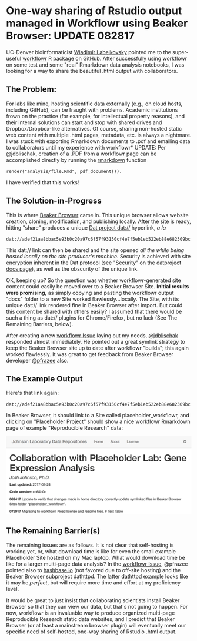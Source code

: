 # One-way sharing of Rstudio output managed in Workflowr using Beaker Browser: UPDATE 082817

UC-Denver bioinformaticist [Wladimir Labeikovsky](http://hslibraryguides.ucdenver.edu/prf.php?account_id=134943) pointed me to the super-useful [workflowr](https://github.com/jdblischak/workflowr) R package on GitHub. After successfully using workflowr on some test and some "real" Rmarkdown data analysis notebooks, I was looking for a way to share the beautiful .html output with collaborators.

## The Problem:

For labs like mine, hosting scientific data externally (e.g., on cloud hosts, including GitHub), can be fraught with problems. Academic institutions frown on the practice (for example, for intellectual property reasons), and their internal solutions can start and stop with shared drives and Dropbox/Dropbox-like alternatives. Of course, sharing non-hosted static web content with multiple .html pages, metadata, etc. is always a nightmare. I was stuck with exporting Rmarkdown documents to .pdf and emailing data to collaborators until my experience with workflowr\* UPDATE: Per @jdblischak, creation of a .PDF from a workflowr page can be accomplished directly by running the [rmarkdown](http://rmarkdown.rstudio.com/) function

    render("analysis/file.Rmd", pdf_document()).

I have verified that this works!

## The Solution-in-Progress

This is where [Beaker Browser](https://beakerbrowser.com/) came in. This unique browser allows website creation, cloning, modification, and publishing locally. After the site is ready, hitting "share" produces a unique [Dat project dat://](https://datproject.org/) hyperlink, *a la*

    dat://adef21aa8bbac5e93b0c20a97c6f57f93150cf4e7f5eb1eb522eb88e682309bc

This dat:// link can then be shared and the site opened *all the while being hosted locally on the site producer's machine.* Security is achieved with site encryption inherent in the Dat protocol (see "Security" on the [datproject docs page](https://docs.datproject.org/)), as well as the obscurity of the unique link.

OK, keeping up? So the question was whether workflowr-generated site content could easily be moved over to a Beaker Browser Site. **Initial results were promising,** as simply copying and pasting the workflowr output "docs" folder to a new Site worked flawlessly...locally. The Site, with its unique dat:// link rendered fine in Beaker Browser after import. But could this content be shared with others easily? I assumed that there would be such a thing as dat:// plugins for Chrome/Firefox, but no luck (See The Remaining Barriers, below).

After creating a new [workflowr Issue](https://github.com/jdblischak/workflowr/issues/59) laying out my needs, [@jdblischak](https://github.com/jdblischak) responded almost immediately. He pointed out a great symlink strategy to keep the Beaker Browser site up to date after workflowr "builds"; this again worked flawlessly. It was great to get feedback from Beaker Browser developer [@pfrazee](https://github.com/pfrazee) also.

## The Example Output

Here's that link again:

    dat://adef21aa8bbac5e93b0c20a97c6f57f93150cf4e7f5eb1eb522eb88e682309bc

In Beaker Browser, it should link to a Site called placeholder_workflowr, and clicking on "Placeholder Project" should show a nice workflowr Rmarkdown page of example "Reproducible Research" data:

![placeholder_workflowr screenshot](local_wflowr_screenshot.png)

## The Remaining Barrier(s)

The remaining issues are as follows. It is not clear that self-hosting is working yet, or, what download time is like for even the small example Placeholder Site hosted on my Mac laptop. What would download time be like for a larger multi-page data analysis? In the [workflowr Issue](https://github.com/jdblischak/workflowr/issues/59), @pfrazee pointed also to [hashbase.io](https://hashbase.io) (not favored due to off-site hosting) and the Beaker Browser subproject [dathttpd](https://github.com/beakerbrowser/dathttpd). The latter dathttpd example looks like it may be *perfect*, but will require more time and effort at my proficiency level.   

It would be great to just insist that collaborating scientists install Beaker Browser so that they can view our data, but that's not going to happen. For now, workflowr is an invaluable way to produce organized multi-page Reproducible Research static data websites, and I predict that Beaker Browser (or at least a mainstream browser plugin) will eventually meet our specific need of self-hosted, one-way sharing of Rstudio .html output.
